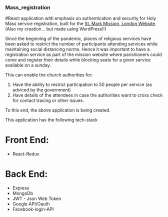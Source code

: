 ### Mass_registration
#React application with emphasis on authentication and security for Holy Mass service registration, built for the [St. Mark Mission, London Website](http://www.stmarkmission.com). (Also my creation... but made using WordPress!!)

Since the beginning of the pandemic, places of religious services have been asked to restrict the number of participants attending services while maintaining social distancing norms. Hence it was important to have a registration service as part of the mission website where parishioners could come and register their details while blocking seats for a given service available on a sunday. 

This can enable the church authorities for:
  1. Have the ability to restrict participation to 50 people per service (as adviced by the government)
  2. Have details of the attendees in case the authorities want to cross check for contact tracing or other issues. 
  
 To this end, the above application is being created.
 
 This application has the following tech-stack
 
 # Front End:
<ul>
  <li>React-Redux</li>
</ul>
 
# Back End:
<ul>
  <li>Express</li>
  <li>MongoDb</li>
  <li>JWT - Json Web Token</li>
  <li>Google API/Oauth</li>
  <li>Facebook-login-API</li>
</ul>



